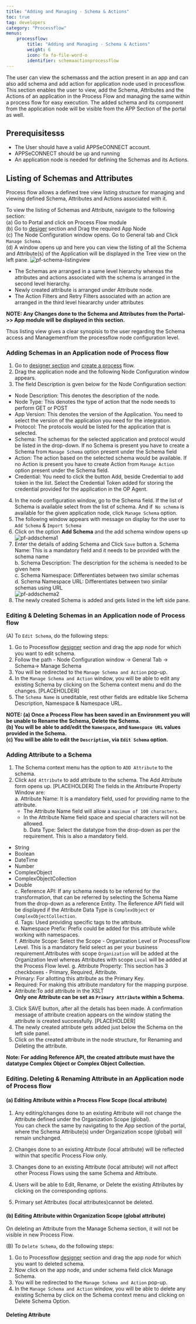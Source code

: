 ```yaml
---
title: "Adding and Managing - Schema & Actions"
toc: true
tag: developers
category: "Processflow"
menus: 
    processflow:     
        title: "Adding and Managing - Schema & Actions"
        weight: 6
        icon: fa fa-file-word-o
        identifier: schemaactionprocessflow
---
```


The user can view the schemasss and the action present in an app and can also add schema and add action for application node used in processflow. 
This section enables the user to view, add the Schema, Attributes and the Actions of an application in the Process Flow and managing the same
within a process flow for easy execution. The added schema and its component from the application node will
be visible from the APP Section of the portal as well. 

## Prerequisitesss
- The User should have a valid APPSeCONNECT account.
- APPSeCONNECT should be up and running
- An application node  is needed for defining the Schemas and its Actions.


## Listing of Schemas and Attributes

Process flow allows a defined tree view listing structure for managing and viewing
defined Schema, Attributes and Actions associated with it. 

To view the listing of Schemas and Attribute,  navigate to the following section:   
(a) Go to Portal and click on Process Flow module  
(b) Go to [desiger](/processflow/designer-processflow/) section and Drag the required App Node  
(c) The Node Configuration window opens. Go to General tab and Click `Manage Schema`.   
(d) A window opens up and here you can view the listing of all the Schema and Attribute(s) of the Application 
will be displayed in the Tree view on the left pane. 
![pf-schema-listingview](/staticfiles/processflow/media/pf-schema-listingview.png)
* The Schemas are arranged in a same level hierarchy whereas the attributes and actions associated with the schema is arranged in the second level 
hierarchy.
* Newly created attribute is arranged under Attribute node.
* The Action Filters and Retry Filters associated with an action are arranged in 
the third level hieararchy under attributes

**NOTE: Any Changes done to the Schema and Attributes from the Portal->> App module 
will be displayed in this section.**

Thus listing view gives a clear synopisis to the user regarding the Schema access and 
Managementfrom the processflow node configuration level. 


### Adding Schemas in an Application node of Process flow 

1) Go to [designer section](/processflow/designer-processflow/) and [create a process](/processflow/creating-processflow/) flow.  
2) Drag the application node and the following  Node Configuration window appears.  
3) The field Description is gven below for the Node Configuration section:  
* Node Description: This denotes the description of the node.  
* Node Type: This denotes the type of action that the node needs to perform GET or POST   
* App Version: This denotes the version of the Application. You need to select the version of the application you need for the integration.  
* Protocol: The protocols would be listed for the application that is selected.     
* Schema: The schemas for the selected application and protocol would be listed in the drop-down. If no Schema is present you have to create a Schema from `Manage Schema` option present under the Schema field  
* Action: The action based on the selected schema would be available. If no Action is present you have to create Action from `Manage Action` option present under the Schema field.  
* Credential: You need to click the button Add, beside Credential to add token in the list. Select the Credential Token added for storing the credential provided for the application in the OP Agent.    
4) In the node configuration window, go to the Schema field. If the list of Schema is available select from 
the list of schema. And if` No schema` is available for the given application node, click `Manage Schema` option.  
5) The following window appears with message on display for the user to `Add Schema` & `Import Schema`  
6) Click on the option **Add Schema** and the add schema window opens up  
![pf-addschema1](/staticfiles/processflow/media/pf-addschema1.png)
7) Enter the details of adding Schema and Click `Save` button 
 a. Schema Name: This is a mandatory field and it needs to be provided with the schema name    
 b. Schema Description: The description for the schema is needed to be given here   
 c. Schema Namespace: Differentiates between two similar schemas   
 d. Schema Namespace URL: Differentiates between two similar schemas using URL  
 ![pf-addschema2](/staticfiles/processflow/media/pf-addschema2.png)
8) The newly created Schema is added and gets listed in the left side pane.  

### Editing & Deleting Schemas in an Application node of Process flow 

(A) To `Edit Schema`, do the following steps:
     
1) Go to Processflow [designer](/processflow/designer-processflow/) section and drag the app node for which you want to edit schema.    
2) Follow the path - Node Configuration window -> General Tab -> Schema-> Manage Schema
3) You will be redirected to the `Manage Schema and Action` pop-up.    
4) In the `Manage Schema and Action` window, you will be able to edit any existing Schema by clicking on the Schema
context menu and do the changes.
[PLACEHOLDER]    
5) The `Schema Name` is uneditable, rest other fields are editable like Schema Description, Namespace &
Namespace URL.
  
**NOTE: (a) Once a Process Flow has been saved in an Environment you will be
unable to Rename the Schema, Delete the Schema.  
(b) You will be able to add/edit the `Namespace`, and `Namespace URL` values provided in the Schema.  
(c) You will be able to edit the `Description`, via `Edit Schema` option.**

### Adding Attribute to a Schema

1) The Schema context menu has the option to `ADD Attribute` to the schema.  
2) Click `Add Attribute` to add attribute to the schema. The Add Attribute form opens up.
[PLACEHOLDER] 
The fields in the Attriburte Property Window are:   
a. Attribute Name: It is a mandatory field, used for providing name to the attribute. 
   * The Attribute Name field will allow a `maximum of 100 characters`.  
   * In the Attribute Name field space and special characters will not be allowed.    
b. Data Type: Select the datatype from the drop-down as per the requirement. This is also a mandatory field.    
 * String  
 * Boolean  
 * DateTime  
 * Number  
 * ComplexObject  
 * ComplexObjectCollection  
 * Double   
c. Reference API: If any schema needs to be referred for the transformation, that can be referred by selecting 
the Schema Name from the drop-down as a reference Entity. The Reference API field will be displayed if the Attribute Data Type is `ComplexObject` or `ComplexObjectCollection`.        
d. Tags: Used  providing specific tags to the attribute.  
e. Namespace Prefix: Prefix could be added for this attribute while working with namespaces.  
f. Attribute Scope: Select the Scope - Organization Level or ProcessFlow Level. This is a mandatory field
select as per your business requirement.Attributes with scope `Organization` will be added at the Organization
 level whereas Attributes with scope `Local` will be added at the Process Flow level. 
g. Attribute Property: This section has 3 checkboxes - Primary, Required, Attribute.   
* Primary: For allotting this attribute as the Primary Key.  
* Required: For making this attribute mandatory for the mapping purpose.  
* Attribute:To add attribute in the XSLT    
**Only one Attribute can be set as `Primary Attribute` within a Schema.**  
3) Click SAVE button, after all the details has been made. A confirmation message of attribute creation
appears on the window stating the attribute is created successfully.
[PLACEHOLDER]
4) The newly created attribute gets added just below the Schema on the left side panel.    
5) Click on the created attribute in the node structure, for Renaming and Deleting 
the attribute.  

**Note: For adding Reference API, the created attribute must have the datatype Complex Object or Complex Object Collection.**

### Editing. Deleting & Renaming Attribute in an Application node of Process flow 

#### (a) Editing Attribute within a  Process Flow Scope (local attribute)

1) Any editing/changes done to an existing Attribute will not change the Attribute defined under the Organization Scope (global).  
You can check the same by navigating to the App section of the portal, where the Schema Attribute(s) under Organization scope (global) will remain unchanged.

2) Changes done to an existing Attribute (local attribute) will be reflected within that specific Process Flow only.
3) Changes done to an existing Attribute (local attribute) will not affect other Process Flows using the same Schema and Attribute.
4) Users will be able to Edit, Rename, or Delete the existing Attributes by clicking on the corresponding options.
5) Primary set Attributes (local attributes)cannot be deleted.

#### (b) Editing Attribute within Organization Scope (global attribute)
On deleting an Attribute from the Manage Schema section, it will not be visible in new Process Flow.

(B) To `Delete Schema`, do the following steps:

1) Go to Processflow [designer]() section and drag the app node for which you want to deleted schema.
2) Now click on the app node, and under schema field click Manage Schema.
3) You will be redirected to the `Manage Schema and Action` pop-up.
4) In the `Manage Schema and Action` window, you will be able to delete any existing Schema by click on the Schema
context menu and clicking on Delete Schema Option.

#### Deleting Attribute


